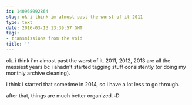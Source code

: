 ```yaml
---
id: 140968092864
slug: ok-i-think-im-almost-past-the-worst-of-it-2011
type: text
date: 2016-03-13 13:39:57 GMT
tags:
- transmissions from the void
title: ''
---
```


ok. i think i'm almost past the worst of it. 2011, 2012, 2013 are all the messiest years bc i ahadn't started tagging stuff consistently (or doing my monthly archive cleaning). 

i think i started that sometime in 2014, so i have a lot less to go through.

after that, things are much better organized. :D